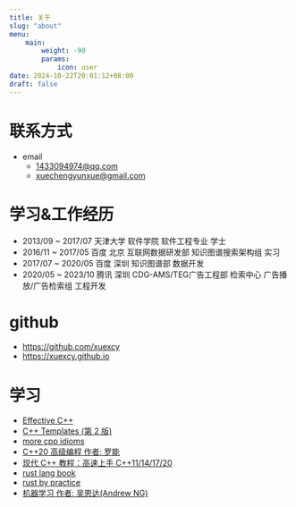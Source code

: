 ```yaml
---
title: 关于
slug: "about"
menu:
    main:
        weight: -90
        params:
            icon: user
date: 2024-10-22T20:01:12+08:00
draft: false
---
```


# 联系方式
- email
  - 1433094974@qq.com
  - xuechengyunxue@gmail.com

# 学习&工作经历
- 2013/09 ~ 2017/07  天津大学  软件学院  软件工程专业  学士
- 2016/11 ~ 2017/05  百度  北京  互联网数据研发部  知识图谱搜索架构组  实习
- 2017/07 ~ 2020/05  百度  深圳  知识图谱部  数据开发
- 2020/05 ~ 2023/10  腾讯  深圳  CDG-AMS/TEG广告工程部  检索中心  广告播放/广告检索组  工程开发

# github
- https://github.com/xuexcy
- https://xuexcy.github.io

# 学习
- [Effective C++](https://github.com/xuexcy/learning_effective_cpp)
- [C++ Templates (第 2 版)](https://github.com/xuexcy/cpp_templates_second_edition)
- [more cpp idioms](https://github.com/xuexcy/learning_more_cpp_idioms)
- [C++20 高级编程 作者: 罗能](https://github.com/xuexcy/learning_cpp20_programming_author_luoneng)
- [现代 C++ 教程：高速上手 C++11/14/17/20](https://github.com/xuexcy/learning_modern_cpp_tutorial)
- [rust lang book](https://github.com/xuexcy/learning-rust-lang-book)
- [rust by practice](https://github.com/xuexcy/learning-rust-by-practice)
- [机器学习 作者: 吴恩达(Andrew NG)](https://github.com/xuexcy/machine-learning-code-of-Andrew-NG-course)

